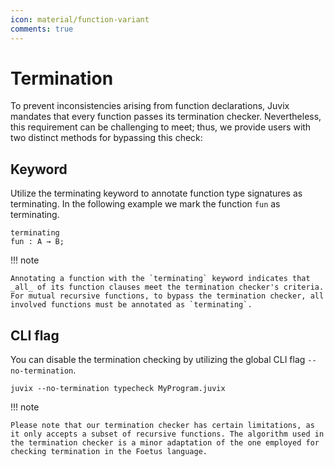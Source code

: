 ```yaml
---
icon: material/function-variant
comments: true
---
```


# Termination

To prevent inconsistencies arising from function declarations, Juvix mandates
that every function passes its termination checker. Nevertheless, this
requirement can be challenging to meet; thus, we provide users with two distinct
methods for bypassing this check:

## Keyword

Utilize the terminating keyword to annotate function type signatures as terminating. In the following example we mark the function `fun` as terminating.

```juvix
terminating
fun : A → B;
```

!!! note

    Annotating a function with the `terminating` keyword indicates that _all_ of its function clauses meet the termination checker's criteria. For mutual recursive functions, to bypass the termination checker, all involved functions must be annotated as `terminating`.

## CLI flag

You can disable the termination checking by utilizing the global CLI flag
`--no-termination`.

```shell
juvix --no-termination typecheck MyProgram.juvix
```

!!! note

    Please note that our termination checker has certain limitations, as it only accepts a subset of recursive functions. The algorithm used in the termination checker is a minor adaptation of the one employed for checking termination in the Foetus language.
